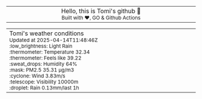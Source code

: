 
<div align="center">
<table>
<tbody>
<td align="center">
<img width="2000" height="0"><br>
Hello, this is Tomi's github 👋<br>
<sup>Built with ❤️, GO & Github Actions</sup><br>
<img width="2000" height="0">
</td>
</tbody>
</table>
</div>
<table>
<tbody>
<td align="left">
<img width="2000" height="0"><br>
Tomi's weather conditions<br>
<sup>Updated at 2025-04-14T11:48:46Z</sup><br>
<sup>:low_brightness: Light Rain</sup><br>
<sup>:thermometer: Temperature 32.34 </sup><br>
<sup>:thermometer: Feels like 39.22</sup><br>
<sup>:sweat_drops: Humidity 64%</sup><br>
<sup>:mask: PM2.5 35.31 μg/m3</sup><br>
<sup>:cyclone: Wind 3.83m/s </sup><br>
<sup>:telescope: Visibility 10000m </sup><br>
<sup>:droplet: Rain 0.13mm/last 1h </sup><br>
<img width="2000" height="0">
</td>
<td align="left">
<img width="2000" height="0"><br>
<br>
<img width="2000" height="0">
</td>
</tbody>
</table>
</div>
    